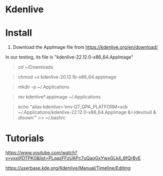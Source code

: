 # Kdenlive

# Install

1) Download the AppImage file from https://kdenlive.org/en/download/

In our testing, its file is "kdenlive-22.12.0-x86_64.AppImage"

> cd ~/Downloads

> chmod +x kdenlive-20.12.1b-x86_64.appimage

> mkdir -p ~/.Applications

> mv kdenlive*.appimage ~/.Applications

> echo "alias kdenlive='env QT_QPA_PLATFORM=xcb ~/.Applications/kdenlive-22.12.0-x86_64.AppImage &>/dev/null & disown'" >> ~/.bashrc

# Tutorials

https://www.youtube.com/watch?v=yxxilfDTPK0&list=PLqazFFzUAPc7uQaoGxYwxGLk4_6fQrBvE

https://userbase.kde.org/Kdenlive/Manual/Timeline/Editing
